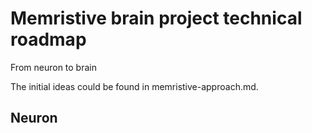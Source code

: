 # Memristive brain project technical roadmap
From neuron to brain

The initial ideas could be found in memristive-approach.md.

## Neuron

